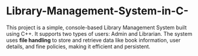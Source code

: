# Library-Management-System-in-C-
This project is a simple, console-based Library Management System built using C++. It supports two types of users: Admin and Librarian. The system uses **file handling** to store and retrieve data like book information, user details, and fine policies, making it efficient and persistent.
